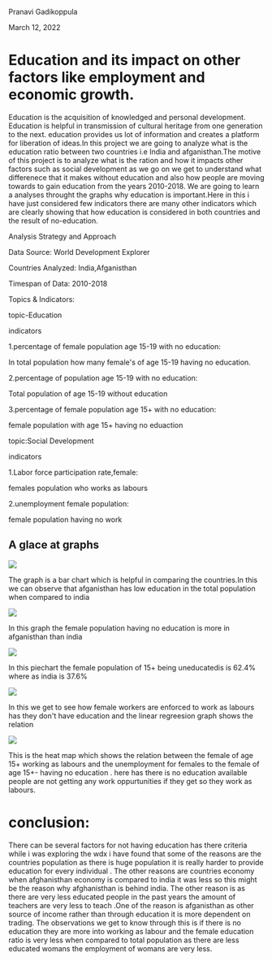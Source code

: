 
Pranavi Gadikoppula

March 12, 2022

# Education and its impact on other factors like employment and economic growth.

Education is  the acquisition of knowledged and personal development. Education is  helpful in transmission of cultural heritage from one generation to the next. education provides us lot of information and creates a platform for liberation of ideas.In this project we are going to analyze what is the education ratio between two countries i.e India and afganisthan.The motive of this project is to analyze what is the ration and how it impacts other factors such as social development as we go on we get to understand what differenece that it makes without education and also how people are moving towards to gain education from the years 2010-2018. We are going to learn  a analyses throught the graphs why education is important.Here in this i have just considered few indicators there are many other indicators which are clearly showing that how education is considered in both countries and the result of no-education.


Analysis Strategy and Approach

Data Source: World Development Explorer 

Countries Analyzed: India,Afganisthan

Timespan of Data: 2010-2018


Topics & Indicators:
     
topic-Education 
     
indicators
     
1.percentage of female population age 15-19 with no education:
          
In total population how many female's of age 15-19 having no education.
     
2.percentage of population age 15-19 with no education:
    
Total population of age 15-19 without education
     
3.percentage of female population age 15+ with no education:

female population with age 15+ having no eduaction
     
topic:Social Development
     
indicators
     
1.Labor force participation rate,female: 

females population who works as labours
     
2.unemployment female population:

female population having no work
     
    
## A glace at graphs
  
  ![](https://github.com/Pranavigadikoppula/PRANAVI_DATA690/blob/main/world_development_explorer/totalpopulation.png)
  
  The graph is a bar chart which is helpful in comparing the countries.In this we can observe that afganisthan has low education in the total population when compared to india

  ![](https://github.com/Pranavigadikoppula/PRANAVI_DATA690/blob/main/world_development_explorer/noeducation_female_15.png)
  
  In this graph the female population having no education is more in afganisthan than india
  
  ![](https://github.com/Pranavigadikoppula/PRANAVI_DATA690/blob/main/world_development_explorer/piechart.png)
  
  In this piechart the female population of 15+ being uneducatedis  is 62.4% where as india is 37.6%
  
 ![](https://github.com/Pranavigadikoppula/PRANAVI_DATA690/blob/main/world_development_explorer/linearregression.png)
 
  In this we get to see how female workers are enforced to work as labours has they don't have education and the linear regreesion graph shows the relation
 
  ![](https://github.com/Pranavigadikoppula/PRANAVI_DATA690/blob/main/world_development_explorer/heatmap.png)
  
  This is the heat map which shows the relation between the female of age 15+ working as labours and the unemployment for females to the female of age 15+- having no education .
  here has there is no education available people are not getting any work oppurtunities if they get so they work as labours.
  
  # conclusion:
  
There can be several factors for not having education has there criteria while i was exploring the wdx i have found that some of the reasons are the countries population as there is huge population it is really harder to provide education for every individual . The other reasons are countries economy when afghanisthan economy is compared to india it was less so this might be the reason why afghanisthan is behind india. The other reason is as there are very less educated people in the past years the amount of teachers are very less to teach .One of the reason is afganisthan as other source of income rather than through education it is more dependent on trading.
The observations we get to know through this is if there is no education they are more into working as labour and the female education ratio is very less when compared to total population  as there are less educated womans the employment of womans are very less.


  
  
     
     
     
     
     
     
     
     
     
     
     
     
    



